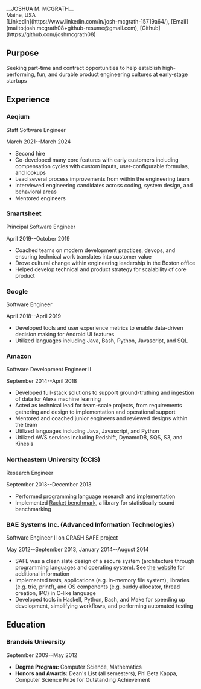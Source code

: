 <div class="container">

<p class="header">
__JOSHUA M. MCGRATH__<br/>
Maine, USA<br/>
[LinkedIn](https://www.linkedin.com/in/josh-mcgrath-15719a64/), [Email](mailto:josh.mcgrath08+github-resume@gmail.com), [Github](https://github.com/joshmcgrath08)
</p>

## Purpose

Seeking part-time and contract opportunities to help establish high-performing, fun, and durable product engineering cultures at early-stage startups

## Experience

### Aeqium
<p class="work-title">Staff Software Engineer</p>
<p class="time-range">March 2021--March 2024</p>

- Second hire
- Co-developed many core features with early customers including compensation cycles with custom inputs, user-configurable formulas, and lookups
- Lead several process improvements from within the engineering team
- Interviewed engineering candidates across coding, system design, and behavioral areas
- Mentored engineers

### Smartsheet
<p class="work-title">Principal Software Engineer</p>
<p class="time-range">April 2019--October 2019</p>

- Coached teams on modern development practices, devops, and ensuring technical work translates into customer value
- Drove cultural change within engineering leadership in the Boston office
- Helped develop technical and product strategy for scalability of core product

### Google
<p class="work-title">Software Engineer</p>
<p class="time-range">April 2018--April 2019</p>

- Developed tools and user experience metrics to enable data-driven decision making for Android UI features
- Utilized languages including Java, Bash, Python, Javascript, and SQL

### Amazon
<p class="work-title">Software Development Engineer II</p>
<p class="time-range">September 2014--April 2018</p>

- Developed full-stack solutions to support ground-truthing and ingestion of data for Alexa machine learning
- Acted as technical lead for team-scale projects, from requirements gathering and design to implementation and operational support
- Mentored and coached junior engineers and reviewed designs within the team
- Utilized languages including Java, Javascript, and Python
- Utilized AWS services including Redshift, DynamoDB, SQS, S3, and Kinesis

### Northeastern University (CCIS)
<p class="work-title">Research Engineer</p>
<p class="time-range">September 2013--December 2013</p>

- Performed programming language research and implementation
- Implemented [Racket benchmark](https://docs.racket-lang.org/benchmark/index.html), a library for statistically-sound benchmarking

### BAE Systems Inc. (Advanced Information Technologies)
<p class="work-title">Software Engineer II on CRASH SAFE project</p>
<p class="time-range">May 2012--September 2013, January 2014--August 2014</p>

- SAFE was a clean slate design of a secure system (architecture through programming languages and operating system). See [the website](http://www.crash-safe.org/) for additional information
- Implemented tests, applications (e.g. in-memory file system), libraries (e.g. trie, printf), and OS components (e.g. buddy allocator, thread creation, IPC) in C-like language
- Developed tools in Haskell, Python, Bash, and Make for speeding up development, simplifying workflows, and performing automated testing

## Education

### Brandeis University
<p class="time-range">September 2009--May 2012</p>

- __Degree Program:__ Computer Science, Mathematics
- __Honors and Awards:__ Dean's List (all semesters), Phi Beta Kappa, Computer Science Prize for Outstanding Achievement

</div>
